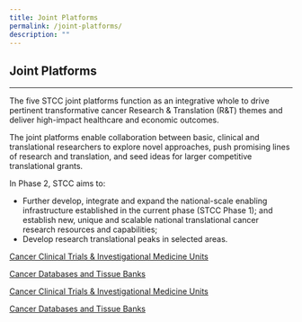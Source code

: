 ```yaml
---
title: Joint Platforms
permalink: /joint-platforms/
description: ""
---
```

Joint Platforms
---------------

* * *

The five STCC joint platforms function as an integrative whole to drive pertinent transformative cancer Research &amp; Translation (R&amp;T) themes and deliver high-impact healthcare and economic outcomes.

The joint platforms enable collaboration between basic, clinical and translational researchers to explore novel approaches, push promising lines of research and translation, and seed ideas for larger competitive translational grants.

In Phase 2, STCC aims to:

*   Further develop, integrate and expand the national-scale enabling infrastructure established in the current phase (STCC Phase 1); and establish new, unique and scalable national translational cancer research resources and capabilities;
*   Develop research translational peaks in selected areas.

<a target="_blank" href="/cctimu/overview/">Cancer Clinical Trials &amp; Investigational Medicine Units</a>

<a target="_blank" href="/cdtb/overview">Cancer Databases and Tissue Banks</a>

[Cancer Clinical Trials &amp; Investigational Medicine Units](/cctimu/overview/)

[Cancer Databases and Tissue Banks](/cdtb/overview)